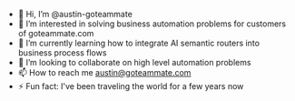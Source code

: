 - 👋 Hi, I’m @austin-goteammate
- 👀 I’m interested in solving business automation problems for customers of goteammate.com
- 🌱 I’m currently learning how to integrate AI semantic routers into business process flows
- 💞️ I’m looking to collaborate on high level automation problems
- 📫 How to reach me austin@goteammate.com
- ⚡ Fun fact: I've been traveling the world for a few years now

<!---
austin-goteammate/austin-goteammate is a ✨ special ✨ repository because its `README.md` (this file) appears on your GitHub profile.
You can click the Preview link to take a look at your changes.
--->
